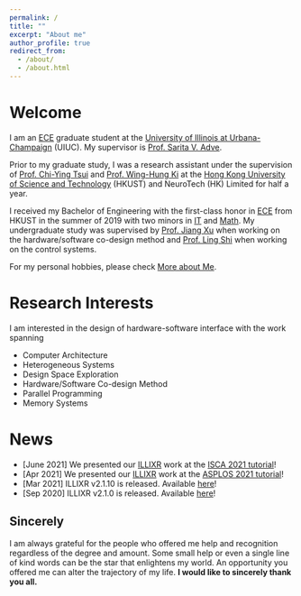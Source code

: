 ```yaml
---
permalink: /
title: ""
excerpt: "About me"
author_profile: true
redirect_from: 
  - /about/
  - /about.html
---
```


Welcome
======
I am an [ECE](https://ece.illinois.edu/) graduate student at the [University of Illinois at Urbana-Champaign](https://illinois.edu/) (UIUC). My supervisor is [Prof. Sarita V. Adve](http://sadve.cs.illinois.edu/).

Prior to my graduate study, I was a research assistant under the supervision of [Prof. Chi-Ying Tsui](https://sites.google.com/view/vlsi-lab-hkust/people/tsui-chi-ying) and [Prof. Wing-Hung Ki](https://eeki.home.ece.ust.hk/) at the [Hong Kong University of Science and Technology](https://hkust.edu.hk/home) (HKUST) and NeuroTech (HK) Limited for half a year.

I received my Bachelor of Engineering with the first-class honor in [ECE](https://ece.hkust.edu.hk/) from HKUST in the summer of 2019 with two minors in [IT](https://www.cse.ust.hk/) and [Math](http://www.math.ust.hk/). My undergraduate study was supervised by [Prof. Jiang Xu](https://eexu.home.ece.ust.hk/) when working on the hardware/software co-design method and [Prof. Ling Shi](https://eesling.home.ece.ust.hk/) when working on the control systems.

For my personal hobbies, please check [More about Me](/moreAboutMe/).

Research Interests
======
I am interested in the design of hardware-software interface with the work spanning
* Computer Architecture
* Heterogeneous Systems
* Design Space Exploration
* Hardware/Software Co-design Method
* Parallel Programming
* Memory Systems

News
======
* [June 2021] We presented our [ILLIXR](http://illixr.org/) work at the [ISCA 2021 tutorial](https://illixr.org/about/news/isca-2021-tutorial)!
* [Apr 2021] We presented our [ILLIXR](http://illixr.org/) work at the [ASPLOS 2021 tutorial](https://asplos-conference.org/tutorials/#illixr)!
* [Mar 2021] ILLIXR v2.1.10 is released. Available [here](https://github.com/ILLIXR/ILLIXR/releases/tag/v2.1.10)!
* [Sep 2020] ILLIXR v2.1.0 is released. Available [here](https://github.com/ILLIXR/ILLIXR/releases/tag/v2.1.0)!

Sincerely
------
I am always grateful for the people who offered me help and recognition regardless of the degree and amount. Some small help or even a single line of kind words can be the star that enlightens my world. An opportunity you offered me can alter the trajectory of my life. __I would like to sincerely thank you all.__

<!--<script type="text/javascript" id="clustrmaps" src="//cdn.clustrmaps.com/map_v2.js?cl=ffffff&w=303&t=tt&d=FPF7twPjD1vWaMFrlN_DYIRTdajBNlmQcjNkLZguci8&ct=fff844"></script>-->
<script type='text/javascript' id='clustrmaps' src='//cdn.clustrmaps.com/map_v2.js?cl=ffffff&w=a&t=tt&d=GB3aoqCR3YePMP0ZOTyIZ1qNAVLQncjZJ4kRG2I98os'></script>
